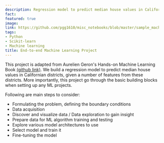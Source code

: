```yaml
---
description: Regression model to predict median house values in Californian districts
fact: 
featured: true
image: 
link: https://github.com/pgg1610/misc_notebooks/blob/master/sample_machine_learning_project/end2endML_housing.ipynb
tags:
- Python
- Scikit-learn
- Machine learning
title: End-to-end Machine Learning Project
---
```


This project is adapted from Aurelien Geron's Hands-on Machine Learning Book [(github link)](https://github.com/ageron/handson-ml2). We build a regression model to predict median house values in Californian districts, given a number of features from these districts. More importantly, this project go through the basic building blocks when setting up any ML projects. 

Following are main steps to consider: 
* Formulating the problem, defining the boundary conditions
* Data acquisition
* Discover and visualize data / Data exploration to gain insight
* Prepare data for ML algorithm training and testing
* Explore various model architectures to use
* Select model and train it
* Fine-tuning the model